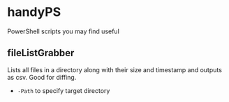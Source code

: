 # handyPS
PowerShell scripts you may find useful
## fileListGrabber
Lists all files in a directory along with their size and timestamp and outputs as csv. Good for diffing. 
* `-Path` to specify target directory
